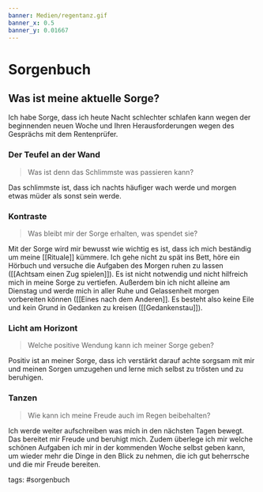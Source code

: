 ```yaml
---
banner: Medien/regentanz.gif
banner_x: 0.5
banner_y: 0.01667
---
```

# Sorgenbuch
## Was ist meine aktuelle Sorge?

Ich habe Sorge, dass ich heute Nacht schlechter schlafen kann wegen der beginnenden neuen Woche und Ihren Herausforderungen wegen des Gesprächs mit dem Rentenprüfer.

### Der Teufel an der Wand
> Was ist denn das Schlimmste was passieren kann?

Das schlimmste ist, dass ich nachts häufiger wach werde und morgen etwas müder als sonst sein werde.

### Kontraste
> Was bleibt mir der Sorge erhalten, was spendet sie?

Mit der Sorge wird mir bewusst wie wichtig es ist, dass ich mich beständig um meine [[Rituale]] kümmere. Ich gehe nicht zu spät ins Bett, höre ein Hörbuch und versuche die Aufgaben des Morgen ruhen zu lassen ([[Achtsam einen Zug spielen]]). Es ist nicht notwendig und nicht hilfreich mich in meine Sorge zu vertiefen. Außerdem bin ich nicht alleine am Dienstag und werde mich in aller Ruhe und Gelassenheit morgen vorbereiten können ([[Eines nach dem Anderen]]. Es besteht also keine Eile und kein Grund in Gedanken zu kreisen ([[Gedankenstau]]).
### Licht am Horizont
> Welche positive Wendung kann ich meiner Sorge geben?

Positiv ist an meiner Sorge, dass ich verstärkt darauf achte sorgsam mit mir und meinen Sorgen umzugehen und lerne mich selbst zu trösten und zu beruhigen.
### Tanzen
> Wie kann ich meine Freude auch im Regen beibehalten?

Ich werde weiter aufschreiben was mich in den nächsten Tagen bewegt. Das bereitet mir Freude und beruhigt mich. Zudem überlege ich mir welche schönen Aufgaben ich mir in der kommenden Woche selbst geben kann, um wieder mehr die Dinge in den Blick zu nehmen, die ich gut beherrsche und die mir Freude bereiten.


tags: 
#sorgenbuch

